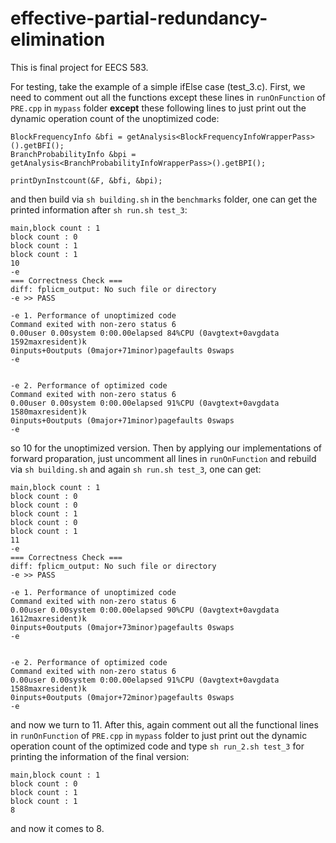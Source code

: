 # effective-partial-redundancy-elimination

This is final project for EECS 583.

For testing, take the example of a simple ifElse case (test_3.c). First, we need to comment out all the functions except these lines in `runOnFunction` of `PRE.cpp` in `mypass` folder **except** these following lines to just print out the dynamic operation count of the unoptimized code:
```
BlockFrequencyInfo &bfi = getAnalysis<BlockFrequencyInfoWrapperPass>().getBFI();
BranchProbabilityInfo &bpi = getAnalysis<BranchProbabilityInfoWrapperPass>().getBPI();

printDynInstcount(&F, &bfi, &bpi);
```

and then build via `sh building.sh` in the `benchmarks` folder, one can get the printed information after `sh run.sh test_3`:
```
main,block count : 1
block count : 0
block count : 1
block count : 1
10
-e 
=== Correctness Check ===
diff: fplicm_output: No such file or directory
-e >> PASS

-e 1. Performance of unoptimized code
Command exited with non-zero status 6
0.00user 0.00system 0:00.00elapsed 84%CPU (0avgtext+0avgdata 1592maxresident)k
0inputs+0outputs (0major+71minor)pagefaults 0swaps
-e 


-e 2. Performance of optimized code
Command exited with non-zero status 6
0.00user 0.00system 0:00.00elapsed 91%CPU (0avgtext+0avgdata 1580maxresident)k
0inputs+0outputs (0major+71minor)pagefaults 0swaps
-e
```

so 10 for the unoptimized version. Then by applying our implementations of forward proparation, just uncomment all lines in `runOnFunction` and rebuild via `sh building.sh` and again `sh run.sh test_3`, one can get:
```
main,block count : 1
block count : 0
block count : 0
block count : 1
block count : 0
block count : 1
11
-e 
=== Correctness Check ===
diff: fplicm_output: No such file or directory
-e >> PASS

-e 1. Performance of unoptimized code
Command exited with non-zero status 6
0.00user 0.00system 0:00.00elapsed 90%CPU (0avgtext+0avgdata 1612maxresident)k
0inputs+0outputs (0major+73minor)pagefaults 0swaps
-e 


-e 2. Performance of optimized code
Command exited with non-zero status 6
0.00user 0.00system 0:00.00elapsed 91%CPU (0avgtext+0avgdata 1588maxresident)k
0inputs+0outputs (0major+72minor)pagefaults 0swaps
-e
```
and now we turn to 11. After this, again comment out all the functional lines in `runOnFunction` of `PRE.cpp` in `mypass` folder to just print out the dynamic operation count of the optimized code and type `sh run_2.sh test_3` for printing the information of the final version:
```
main,block count : 1
block count : 0
block count : 1
block count : 1
8
```
and now it comes to 8.
